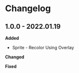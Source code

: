 # Changelog

## 1.0.0 - 2022.01.19

**Added**

* Sprite - Recolor Using Overlay

**Changed**

**Fixed**
